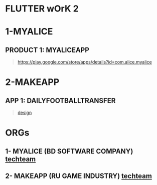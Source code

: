 # FLUTTER wOrK 2

# 1-MYALICE
## PRODUCT 1: MYALICEAPP
> https://play.google.com/store/apps/details?id=com.alice.myalice

# 2-MAKEAPP
## APP 1: DAILYFOOTBALLTRANSFER
> [design](https://www.figma.com/file/dekhabJglospiuJ4m5HfGN/Daily-Football-Transfer?node-id=0%3A1)


# ORGs
## 1- MYALICE (BD SOFTWARE COMPANY) [techteam](https://www.linkedin.com/search/results/people/?currentCompany=%5B%2214491153%22%5D&origin=COMPANY_PAGE_CANNED_SEARCH&sid=gfw)
## 2- MAKEAPP (RU GAME INDUSTRY) [techteam](https://gitlab.com/users/sakib-rahman-bangladesh/following)